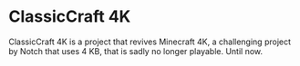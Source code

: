 # ClassicCraft 4K

ClassicCraft 4K is a project that revives Minecraft 4K, a challenging project by Notch that uses 4 KB, that is sadly no longer playable. Until now.
